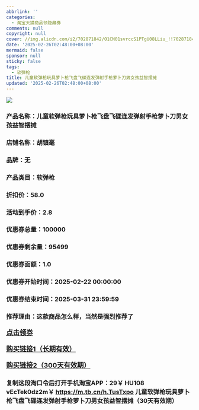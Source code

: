 ```yaml
---
abbrlink: ''
categories:
  - 淘宝天猫商品领隐藏券
comments: null
copyright: null
cover: //img.alicdn.com/i2/702871842/O1CN01svrccS1PTgU08LLiu_!!702871842.jpg
date: '2025-02-26T02:48:00+08:00'
mermaid: false
sponsor: null
sticky: false
tags:
  - 软弹枪
title: 儿童软弹枪玩具萝卜枪飞盘飞碟连发弹射手枪萝卜刀男女孩益智摆摊
updated: '2025-02-26T02:48:00+08:00'
--- 
```


![](//img.alicdn.com/i2/702871842/O1CN01svrccS1PTgU08LLiu_!!702871842.jpg)

### 产品名称：儿童软弹枪玩具萝卜枪飞盘飞碟连发弹射手枪萝卜刀男女孩益智摆摊
### 店铺名称：胡镇毫
### 品牌：无
### 产品类目：软弹枪
### 折扣价：58.0
### 活动到手价：2.8
### 优惠券总量：100000
### 优惠券剩余量：95499
### 优惠券面额：1.0
### 优惠券开始时间：2025-02-22 00:00:00	
### 优惠券结束时间：2025-03-31 23:59:59	
### 推荐理由：这款商品怎么样，当然是强烈推荐了

<p style="font-size: 18px; font-weight: bold;">
  <a href="https://uland.taobao.com/coupon/edetail?e=Mnk5H%2FFWyKOlhHvvyUNXZfh8CuWt5YH5OVuOuRD5gLJMmdsrkidbOWgpcJRl3wFwcV%2FlEyhmp8DlB98Rn5XR0DJXVNnWj7WAkKVAoH17HybMWIDVlcZCl9VL%2FZHjEqjWiYkvJtAZvIhqHr1EGCqVgXIE4r7wqPNK7NjcxRIBfQbVM%2Fe4LpP7OiwynAdGnOngsRcE0wncGCpsFxYXk%2BFTywtAuUm8g9FI49IpuNimzZ39oIt1wrbvd3bN3ZFO%2FHcc8gw7CyR8B19SbnB%2BnTVamI4IqUd14VPmcVK9NQpO165Cze2o5vVsnOeEck5PpTK%2BrR61%2B8m60q3JTE40kLCuKTVf34RU0Wfponv6QcvcARY%3D&traceId=2166d8db17407296732636749d133b&union_lens=lensId%3AOPT%401740729678%40212ab8b8_0df9_1954b92fc0e_7d01%4001%40eyJmbG9vcklkIjo3MzM1NH0ie" target="_blank">点击领券</a>
</p>
<p style="font-size: 18px; font-weight: bold;">
  <a href="https://s.click.taobao.com/t?e=m%3D2%26s%3DQcitQIrLVMJw4vFB6t2Z2ueEDrYVVa64LKpWJ%2Bin0XLjf2vlNIV67kkfnVn6TwKdPfl2ZNdwIln3ID%2FV1RqsF4wnCJeELi4I%2FIEn%2BS1IjHAB0ghlTd7WlZVm%2FOAUUFw71qrpxiwMoCNxc1AtbZGVSwd3i3mpTpPUVfSNw2XxoQuMHuv7RoNv0dIOLe2GUnGWK3GkZDPC4%2BzFoePPJJeN%2BP%2BMvm1zS1YI%2FeBchU3pt8%2FKlNhLjev9MX9HYmAqxO988kOk3BPWHyK6WXXDtMeucXB6Jd9pUfrR1KilmKsn0wzOwDMfXFgMfnJRurNJs7OY%2BTc9eTuwk%2BlxKmPmpIKZsA%3D%3D" target="_blank">购买链接1（长期有效）</a>
</p>
<p style="font-size: 18px; font-weight: bold;">
  <a href="https://s.click.taobao.com/DrM5TNs" target="_blank">购买链接2（300天有效期）</a>
</p>

### 复制这段淘口令后打开手机淘宝APP：29￥ HU108 vEcTek0dz2m￥ https://m.tb.cn/h.TusTxpo  儿童软弹枪玩具萝卜枪飞盘飞碟连发弹射手枪萝卜刀男女孩益智摆摊（30天有效期）
